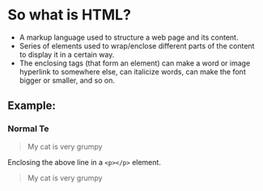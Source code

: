 # So what is HTML?

- A markup language used to structure a web page and its content.
- Series of elements used to wrap/enclose different parts of the content to display it in a certain way.
- The enclosing tags (that form an element) can make a word or image hyperlink to somewhere else, can italicize words, can make the font bigger or smaller, and so on.

## Example:
### Normal Te
> My cat is very grumpy

Enclosing the above line in a `<p></p>` element.
> <p>My cat is very grumpy</p>


